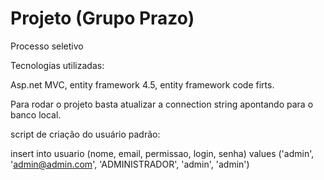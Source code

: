 # Projeto (Grupo Prazo)
Processo seletivo 


Tecnologias utilizadas:

Asp.net MVC, entity framework 4.5, entity framework code firts.

Para rodar o projeto basta atualizar a connection string apontando para o banco local.

script de criação do usuário padrão:

insert into usuario (nome, email, permissao, login, senha) values ('admin', 'admin@admin.com', 'ADMINISTRADOR', 'admin', 'admin')
